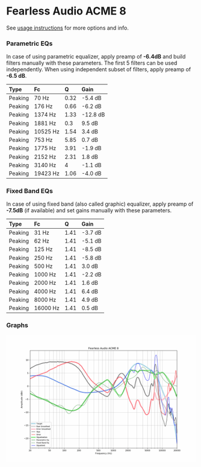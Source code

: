 # Fearless Audio ACME 8
See [usage instructions](https://github.com/jaakkopasanen/AutoEq#usage) for more options and info.

### Parametric EQs
In case of using parametric equalizer, apply preamp of **-6.4dB** and build filters manually
with these parameters. The first 5 filters can be used independently.
When using independent subset of filters, apply preamp of **-6.5 dB**.

| Type    | Fc       |    Q | Gain     |
|:--------|:---------|:-----|:---------|
| Peaking | 70 Hz    | 0.32 | -5.4 dB  |
| Peaking | 176 Hz   | 0.66 | -6.2 dB  |
| Peaking | 1374 Hz  | 1.33 | -12.8 dB |
| Peaking | 1881 Hz  | 0.3  | 9.5 dB   |
| Peaking | 10525 Hz | 1.54 | 3.4 dB   |
| Peaking | 753 Hz   | 5.85 | 0.7 dB   |
| Peaking | 1775 Hz  | 3.91 | -1.9 dB  |
| Peaking | 2152 Hz  | 2.31 | 1.8 dB   |
| Peaking | 3140 Hz  | 4    | -1.1 dB  |
| Peaking | 19423 Hz | 1.06 | -4.0 dB  |

### Fixed Band EQs
In case of using fixed band (also called graphic) equalizer, apply preamp of **-7.5dB**
(if available) and set gains manually with these parameters.

| Type    | Fc       |    Q | Gain    |
|:--------|:---------|:-----|:--------|
| Peaking | 31 Hz    | 1.41 | -3.7 dB |
| Peaking | 62 Hz    | 1.41 | -5.1 dB |
| Peaking | 125 Hz   | 1.41 | -8.5 dB |
| Peaking | 250 Hz   | 1.41 | -5.8 dB |
| Peaking | 500 Hz   | 1.41 | 3.0 dB  |
| Peaking | 1000 Hz  | 1.41 | -2.2 dB |
| Peaking | 2000 Hz  | 1.41 | 1.6 dB  |
| Peaking | 4000 Hz  | 1.41 | 6.4 dB  |
| Peaking | 8000 Hz  | 1.41 | 4.9 dB  |
| Peaking | 16000 Hz | 1.41 | 0.5 dB  |

### Graphs
![](./Fearless%20Audio%20ACME%208.png)